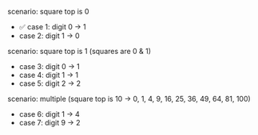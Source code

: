 scenario: square top is 0

- ✅ case 1: digit 0 -> 1
- case 2: digit 1 -> 0

scenario: square top is 1 (squares are 0 & 1)

- case 3: digit 0 -> 1
- case 4: digit 1 -> 1
- case 5: digit 2 -> 2

scenario: multiple (square top is 10 -> 0, 1, 4, 9, 16, 25, 36, 49, 64, 81, 100)

- case 6: digit 1 -> 4
- case 7: digit 9 -> 2